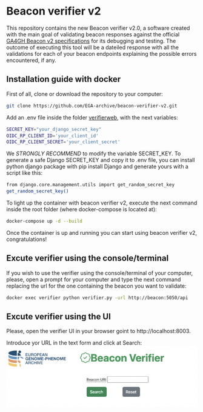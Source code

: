 # Beacon verifier v2

This repository contains the new Beacon verifier v2.0, a software created with the main goal of validating beacon responses against the official [GA4GH Beacon v2 specifications]((https://github.com/ga4gh-beacon/beacon-v2) ) for its debugging and testing.
The outcome of executing this tool will be a dateiled response with all the validations for each of your beacon endpoints explaining the possible errors encountered, if any.

## Installation guide with docker

First of all, clone or download the repository to your computer:
```bash
git clone https://github.com/EGA-archive/beacon-verifier-v2.git
```

Add an .env file inside the folder [verifierweb](https://github.com/EGA-archive/beacon-verifier-v2/blob/main/ui_image.png), with the next variables:
```bash
SECRET_KEY="your_django_secret_key"
OIDC_RP_CLIENT_ID='your_client_id'
OIDC_RP_CLIENT_SECRET='your_client_secret'
```

We *STRONGLY RECOMMEND* to modify the variable SECRET_KEY. To generate a safe Django SECRET_KEY and copy it to .env file, you can install python django package with pip install Django and generate yours with a script like this:
```bash
from django.core.management.utils import get_random_secret_key  
get_random_secret_key()
```

To light up the container with beacon verifier v2, execute the next command inside the root folder (where docker-compose is located at):
```bash
docker-compose up -d --build
```

Once the container is up and running you can start using beacon verifier v2, congratulations!

## Excute verifier using the console/terminal

If you wish to use the verifier using the console/terminal of your computer, please, open a prompt for your computer and type the next command replacing the url for the one containing the beacon you want to validate:

```bash
docker exec verifier python verifier.py -url http://beacon:5050/api
```

## Excute verifier using the UI

Please, open the verifier UI in your browser goint to http://localhost:8003.

Introduce yor URL in the text form and click at Search:
![Beacon verifier v2 UI](https://github.com/EGA-archive/beacon-verifier-v2/blob/main/ui_image.png)
